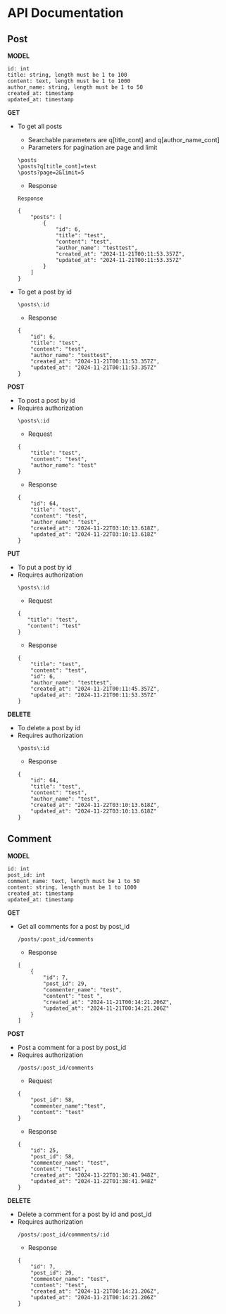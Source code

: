 # API Documentation

## Post 
**MODEL** 
```
id: int 
title: string, length must be 1 to 100
content: text, length must be 1 to 1000
author_name: string, length must be 1 to 50
created_at: timestamp
updated_at: timestamp
```

**GET**
- To get all posts
    - Searchable parameters are q[title_cont] and q[author_name_cont]
    - Parameters for pagination are page and limit 
    ```
    \posts
    \posts?q[title_cont]=test
    \posts?page=2&limit=5
    ```
    - Response

    ```
    Response
    
    {
        "posts": [
            {
                "id": 6,
                "title": "test",
                "content": "test",
                "author_name": "testtest",
                "created_at": "2024-11-21T00:11:53.357Z",
                "updated_at": "2024-11-21T00:11:53.357Z"
            }
        ]
    }
    ```

- To get a post by id
    ```
    \posts\:id
    ```
    - Response
    ```
    {
        "id": 6,
        "title": "test",
        "content": "test",
        "author_name": "testtest",
        "created_at": "2024-11-21T00:11:53.357Z",
        "updated_at": "2024-11-21T00:11:53.357Z"
    }
    ```

**POST**
- To post a post by id
- Requires authorization
    ```
    \posts\:id
    ```
    - Request
    ```
    {
        "title": "test",
        "content": "test",
        "author_name": "test"
    }
    ```
    - Response
    ```
    {
        "id": 64,
        "title": "test",
        "content": "test",
        "author_name": "test",
        "created_at": "2024-11-22T03:10:13.618Z",
        "updated_at": "2024-11-22T03:10:13.618Z"
    }
    ```

**PUT**
- To put a post by id
- Requires authorization
    ```
    \posts\:id
    ```
    - Request
    ```
    {
       "title": "test",
       "content": "test"
    }
    ```
    - Response
    ```
   {
        "title": "test",
        "content": "test",
        "id": 6,
        "author_name": "testtest",
        "created_at": "2024-11-21T00:11:45.357Z",
        "updated_at": "2024-11-21T00:11:53.357Z"
    }
    ```

**DELETE**
- To delete a post by id
- Requires authorization
    ```
    \posts\:id
    ```
    - Response
    ```
    {
        "id": 64,
        "title": "test",
        "content": "test",
        "author_name": "test",
        "created_at": "2024-11-22T03:10:13.618Z",
        "updated_at": "2024-11-22T03:10:13.618Z"
    }
    ```

## Comment
**MODEL** 
```
id: int 
post_id: int
comment_name: text, length must be 1 to 50
content: string, length must be 1 to 1000
created_at: timestamp
updated_at: timestamp
```
**GET**
- Get all comments for a post by post_id
    ```
    /posts/:post_id/comments
    ```
    - Response 
    ```
    [
        {
            "id": 7,
            "post_id": 29,
            "commenter_name": "test",
            "content": "test ",
            "created_at": "2024-11-21T00:14:21.206Z",
            "updated_at": "2024-11-21T00:14:21.206Z"
        }
    ]
    ```
**POST**
- Post a comment for a post by post_id
- Requires authorization
    ```
    /posts/:post_id/comments
    ```
    - Request
    ```
    {
        "post_id": 58,
        "commenter_name":"test",
        "content": "test"
    }
    ```
    - Response
    ```
    {
        "id": 25,
        "post_id": 58,
        "commenter_name": "test",
        "content": "test",
        "created_at": "2024-11-22T01:38:41.948Z",
        "updated_at": "2024-11-22T01:38:41.948Z"
    }
    ```

**DELETE**
- Delete a comment for a post by id and post_id
- Requires authorization
    ```
    /posts/:post_id/commments/:id
    ```
    - Response
    ```
    {
        "id": 7,
        "post_id": 29,
        "commenter_name": "test",
        "content": "test",
        "created_at": "2024-11-21T00:14:21.206Z",
        "updated_at": "2024-11-21T00:14:21.206Z"
    }
    ```